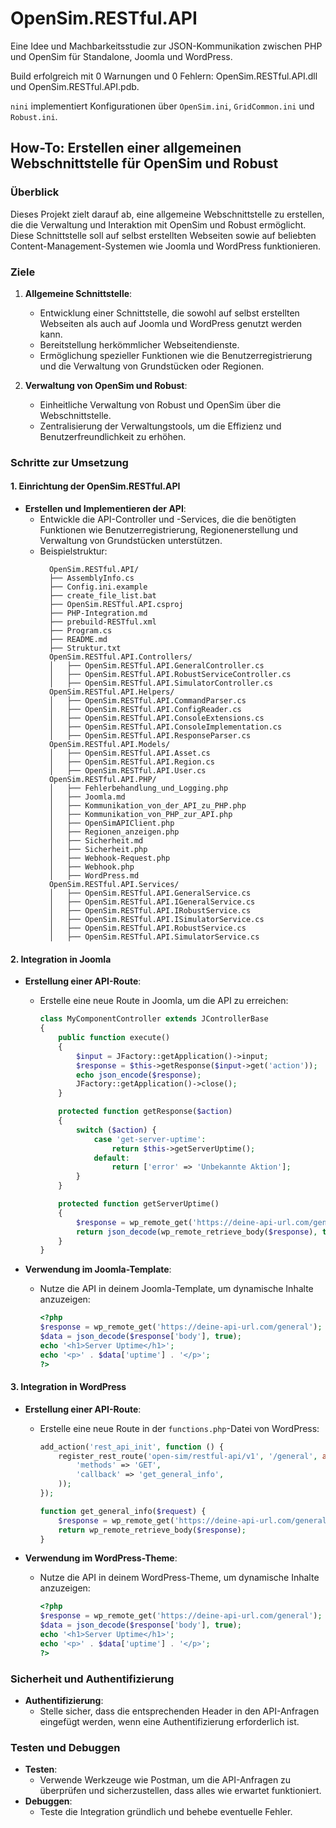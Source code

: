 # OpenSim.RESTful.API

Eine Idee und Machbarkeitsstudie zur JSON-Kommunikation zwischen PHP und OpenSim für Standalone, Joomla und WordPress.

Build erfolgreich mit 0 Warnungen und 0 Fehlern: OpenSim.RESTful.API.dll und OpenSim.RESTful.API.pdb.

`nini` implementiert Konfigurationen über `OpenSim.ini`, `GridCommon.ini` und `Robust.ini`.

## How-To: Erstellen einer allgemeinen Webschnittstelle für OpenSim und Robust

### Überblick

Dieses Projekt zielt darauf ab, eine allgemeine Webschnittstelle zu erstellen, die die Verwaltung und Interaktion mit OpenSim und Robust ermöglicht. 
Diese Schnittstelle soll auf selbst erstellten Webseiten sowie auf beliebten Content-Management-Systemen wie Joomla und WordPress funktionieren.

### Ziele

1. **Allgemeine Schnittstelle**:
   - Entwicklung einer Schnittstelle, die sowohl auf selbst erstellten Webseiten als auch auf Joomla und WordPress genutzt werden kann.
   - Bereitstellung herkömmlicher Webseitendienste.
   - Ermöglichung spezieller Funktionen wie die Benutzerregistrierung und die Verwaltung von Grundstücken oder Regionen.

2. **Verwaltung von OpenSim und Robust**:
   - Einheitliche Verwaltung von Robust und OpenSim über die Webschnittstelle.
   - Zentralisierung der Verwaltungstools, um die Effizienz und Benutzerfreundlichkeit zu erhöhen.

### Schritte zur Umsetzung

#### 1. Einrichtung der OpenSim.RESTful.API

- **Erstellen und Implementieren der API**:
  - Entwickle die API-Controller und -Services, die die benötigten Funktionen wie Benutzerregistrierung, Regionenerstellung und Verwaltung von Grundstücken unterstützen.
  - Beispielstruktur:
    ```
      OpenSim.RESTful.API/
      ├── AssemblyInfo.cs
      ├── Config.ini.example
      ├── create_file_list.bat
      ├── OpenSim.RESTful.API.csproj
      ├── PHP-Integration.md
      ├── prebuild-RESTful.xml
      ├── Program.cs
      ├── README.md
      ├── Struktur.txt
      OpenSim.RESTful.API.Controllers/
      │   ├── OpenSim.RESTful.API.GeneralController.cs
      │   ├── OpenSim.RESTful.API.RobustServiceController.cs
      │   ├── OpenSim.RESTful.API.SimulatorController.cs
      OpenSim.RESTful.API.Helpers/
      │   ├── OpenSim.RESTful.API.CommandParser.cs
      │   ├── OpenSim.RESTful.API.ConfigReader.cs
      │   ├── OpenSim.RESTful.API.ConsoleExtensions.cs
      │   ├── OpenSim.RESTful.API.ConsoleImplementation.cs
      │   ├── OpenSim.RESTful.API.ResponseParser.cs
      OpenSim.RESTful.API.Models/
      │   ├── OpenSim.RESTful.API.Asset.cs
      │   ├── OpenSim.RESTful.API.Region.cs
      │   ├── OpenSim.RESTful.API.User.cs
      OpenSim.RESTful.API.PHP/
      │   ├── Fehlerbehandlung_und_Logging.php
      │   ├── Joomla.md
      │   ├── Kommunikation_von_der_API_zu_PHP.php
      │   ├── Kommunikation_von_PHP_zur_API.php
      │   ├── OpenSimAPIClient.php
      │   ├── Regionen_anzeigen.php
      │   ├── Sicherheit.md
      │   ├── Sicherheit.php
      │   ├── Webhook-Request.php
      │   ├── Webhook.php
      │   ├── WordPress.md
      OpenSim.RESTful.API.Services/
      │   ├── OpenSim.RESTful.API.GeneralService.cs
      │   ├── OpenSim.RESTful.API.IGeneralService.cs
      │   ├── OpenSim.RESTful.API.IRobustService.cs
      │   ├── OpenSim.RESTful.API.ISimulatorService.cs
      │   ├── OpenSim.RESTful.API.RobustService.cs
      │   ├── OpenSim.RESTful.API.SimulatorService.cs         
    ```

#### 2. Integration in Joomla

- **Erstellung einer API-Route**:
  - Erstelle eine neue Route in Joomla, um die API zu erreichen:
    ```php
    class MyComponentController extends JControllerBase
    {
        public function execute()
        {
            $input = JFactory::getApplication()->input;
            $response = $this->getResponse($input->get('action'));
            echo json_encode($response);
            JFactory::getApplication()->close();
        }

        protected function getResponse($action)
        {
            switch ($action) {
                case 'get-server-uptime':
                    return $this->getServerUptime();
                default:
                    return ['error' => 'Unbekannte Aktion'];
            }
        }

        protected function getServerUptime()
        {
            $response = wp_remote_get('https://deine-api-url.com/general');
            return json_decode(wp_remote_retrieve_body($response), true);
        }
    }
    ```

- **Verwendung im Joomla-Template**:
  - Nutze die API in deinem Joomla-Template, um dynamische Inhalte anzuzeigen:
    ```php
    <?php
    $response = wp_remote_get('https://deine-api-url.com/general');
    $data = json_decode($response['body'], true);
    echo '<h1>Server Uptime</h1>';
    echo '<p>' . $data['uptime'] . '</p>';
    ?>
    ```

#### 3. Integration in WordPress

- **Erstellung einer API-Route**:
  - Erstelle eine neue Route in der `functions.php`-Datei von WordPress:
    ```php
    add_action('rest_api_init', function () {
        register_rest_route('open-sim/restful-api/v1', '/general', array(
            'methods' => 'GET',
            'callback' => 'get_general_info',
        ));
    });

    function get_general_info($request) {
        $response = wp_remote_get('https://deine-api-url.com/general');
        return wp_remote_retrieve_body($response);
    }
    ```

- **Verwendung im WordPress-Theme**:
  - Nutze die API in deinem WordPress-Theme, um dynamische Inhalte anzuzeigen:
    ```php
    <?php
    $response = wp_remote_get('https://deine-api-url.com/general');
    $data = json_decode($response['body'], true);
    echo '<h1>Server Uptime</h1>';
    echo '<p>' . $data['uptime'] . '</p>';
    ?>
    ```

### Sicherheit und Authentifizierung

- **Authentifizierung**:
  - Stelle sicher, dass die entsprechenden Header in den API-Anfragen eingefügt werden, wenn eine Authentifizierung erforderlich ist.

### Testen und Debuggen

- **Testen**:
  - Verwende Werkzeuge wie Postman, um die API-Anfragen zu überprüfen und sicherzustellen, dass alles wie erwartet funktioniert.
- **Debuggen**:
  - Teste die Integration gründlich und behebe eventuelle Fehler.

